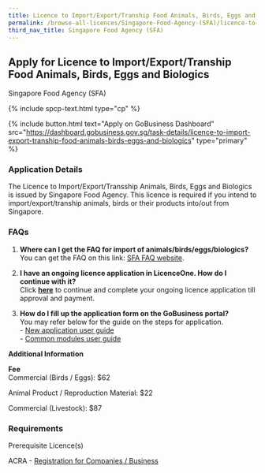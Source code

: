```yaml
---
title: Licence to Import/Export/Tranship Food Animals, Birds, Eggs and Biologics
permalink: /browse-all-licences/Singapore-Food-Agency-(SFA)/licence-to-import-export-tranship-food-animals--birds--eggs-and-biologics
third_nav_title: Singapore Food Agency (SFA)
---
```


## Apply for Licence to Import/Export/Tranship Food Animals, Birds, Eggs and Biologics

Singapore Food Agency (SFA)

{% include spcp-text.html type="cp" %}

{% include button.html text="Apply on GoBusiness Dashboard" src="https://dashboard.gobusiness.gov.sg/task-details/licence-to-import-export-tranship-food-animals-birds-eggs-and-biologics" type="primary" %}

<H3>Application Details</H3>

<p>The Licence to Import/Export/Transship Animals, Birds, Eggs and Biologics is issued by Singapore Food Agency. This licence is required if you intend to import/export/tranship animals, birds or their products into/out from Singapore.</p>
<h3>FAQs</h3>
<ol>
<li><strong>Where can I get the FAQ for import of animals/birds/eggs/biologics?</strong><br>You can get the FAQ on this link: <a href="https://www.sfa.gov.sg/food-import-export/import-export-transshipment-of-live-poultry-livestock" target="_blank" rel="noopener">SFA FAQ website</a>.</li>
<li>
<p><strong>I have an ongoing licence application in LicenceOne. How do I continue with it?<br></strong>Click&nbsp;<a href="https://licence1.business.gov.sg/licence1/authentication/showLogin.action" target="_blank" rel="noopener"><strong>here</strong></a> to continue and complete your ongoing licence application till approval and payment.</p>
</li>
<li><strong>How do I fill up the application form on the GoBusiness portal?<br></strong>You may refer below for the guide&nbsp;on the steps for application.<br>- <a href="https://www.sfa.gov.sg/docs/default-source/food-import-and-export/import-licence_new-app-user-guide-v1-1.pdf" target="_blank" rel="noopener">New application user guide</a><br>- <a href="https://www.sfa.gov.sg/docs/default-source/food-import-and-export/import-licence_common-modues-user-guide-v1-0.pdf" target="_blank" rel="noopener">Common modules user guide</a></li>
</ol>

<strong>Additional Information</strong>

<p><strong>Fee<br></strong>Commercial (Birds / Eggs): $62</p>
<p>Animal Product / Reproduction Material: $22</p>
<p>Commercial (Livestock): $87</p>

<H3>Requirements</H3>

<p>Prerequisite Licence(s)</p>
<p>ACRA - <a href="https://www.acra.gov.sg/Home/" target="_blank" rel="noopener">Registration for Companies / Business</a></p>

